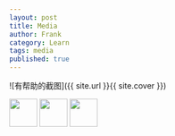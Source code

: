 ```yaml
---
layout: post
title: Media
author: Frank
category: Learn
tags: media
published: true
---
```


![有帮助的截图]({{ site.url }}{{ site.cover }})



<img src="{{ site.baseurl }}{{ site.cover }}" width="50" height="50" class="img-rounded">
<img src="{{ site.baseurl }}{{ site.cover }}" width="50" height="50" class="img-circle">
<img src="{{ site.baseurl }}{{ site.cover }}" width="50" height="50" class="img-thumbnail">